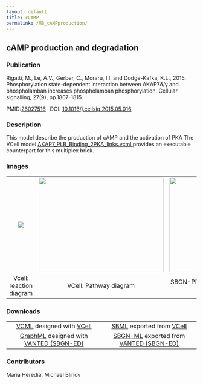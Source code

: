 ```yaml
---
layout: default
title: cCAMP
permalink: /MB_cAMPproduction/
---
```

## cAMP production and degradation

### Publication 

Rigatti, M., Le, A.V., Gerber, C., Moraru, I.I. and Dodge-Kafka, K.L., 2015. Phosphorylation state-dependent interaction between 
AKAP7δ/γ and phospholamban increases phospholamban phosphorylation. Cellular signalling, 27(9), pp.1807-1815.

 PMID:<a href="https://www.ncbi.nlm.nih.gov/pubmed/?term=26027516">26027516</a>&ensp; 
 DOI: <a href="https://doi.org/10.1016/j.cellsig.2015.05.016">10.1016/j.cellsig.2015.05.016</a><br />

### Description
This model describe the production of cAMP and the activation of PKA 
The VCell model <a href="/modelbricks/cCAMPprod.vcml"> AKAP7_PLB_Binding_2PKA_links.vcml </a> provides an executable counterpart for this multiplex brick.

### Images
 <table> 
 <tr>
  <td align="center" width="280"><a href="https://modelbricks.github.io/images/modelbricks/cCAMPprod_Vcell. png"><img align="center" src="/images/modelbricks/cCAMPprod_Vcell.png"/></a></td>
  <td align="center"><a href="https://modelbricks.github.io/images/modelbricks/cCAMPprod_Vcell_pathway.png"><img align="center" src="/images/modelbricks/cCAMPprod_Vcell_pathway.png" width="330" height="250"/></a></td>
 <td align="center" width="300"><a href="https://modelbricks.github.io/images/modelbricks/cCAMPprod_SBGN.png"><img align="center" src="/images/modelbricks/cCAMPprod_SBGN.png" height="250"/></a></td>
 </tr>
 <tr>
  <td align="center"> Vcell: reaction diagram</td>
   <td align="center"> VCell: Pathway diagram</td>
   <td align="center"> SBGN-PD:cAMP production and degradation</td>
   </tr>
 </table>

### Downloads 

<table> 
 <td align="center"><a href="/modelbricks/cAMPproduction.vcml">VCML</a> designed with <a href="http://vcell.org"> VCell</a>  </td> 
 <td align="center"><a href="/modelbricks/cAMPproduction.xml">SBML</a> exported from <a href="http://vcell.org"> VCell</a>  </td>
 <tr>
    <td align="center" width="33%"><a href="/modelbricks/cCAMPprod_SBGN.graphml">GraphML</a> designed with <a href="https://immersive-analytics.infotech.monash.edu/vanted/addons/sbgn-ed/">VANTED (SBGN-ED)</a></td>
    <td align="center" width="33%"><a href="/modelbricks/cCAMPprod_SBGN.sbgn">SBGN-ML</a> exported from <a href="https://immersive-analytics.infotech.monash.edu/vanted/addons/sbgn-ed/">VANTED (SBGN-ED)</a></td>
 </tr>
 </table>

### Contributors
Maria Heredia, Michael Blinov
 
